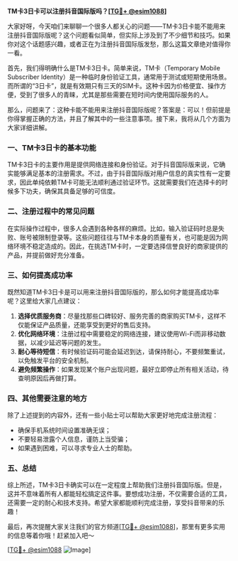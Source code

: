 **TM卡3日卡可以注册抖音国际版吗？[[TG💪+ @esim1088](https://t.me/s/esim1088)]**

大家好呀，今天咱们来聊聊一个很多人都关心的问题——TM卡3日卡能不能用来注册抖音国际版呢？这个问题看似简单，但实际上涉及到了不少细节和技巧。如果你对这个话题感兴趣，或者正在为注册抖音国际版发愁，那么这篇文章绝对值得你一看。

首先，我们得明确什么是TM卡3日卡。简单来说，TM卡（Temporary Mobile Subscriber Identity）是一种临时身份验证工具，通常用于测试或短期使用场景。而所谓的“3日卡”，就是有效期只有三天的SIM卡。这种卡因为价格便宜、操作方便，受到了很多人的青睐，尤其是那些需要在短时间内使用国际服务的人。

那么，问题来了：这种卡能不能用来注册抖音国际版呢？答案是：可以！但前提是你得掌握正确的方法，并且了解其中的一些注意事项。接下来，我将从几个方面为大家详细讲解。

### **一、TM卡3日卡的基本功能**
TM卡3日卡的主要作用是提供网络连接和身份验证。对于抖音国际版来说，它确实能够满足基本的注册需求。不过，由于抖音国际版对用户信息的真实性有一定要求，因此单纯依赖TM卡可能无法顺利通过验证环节。这就需要我们在选择卡的时候多下功夫，确保其具备足够的可信度。

### **二、注册过程中的常见问题**
在实际操作过程中，很多人会遇到各种各样的麻烦。比如，输入验证码时总是失败、账号被限制登录等。这些问题往往与TM卡本身的质量有关，也可能是因为网络环境不稳定造成的。因此，在挑选TM卡时，一定要选择信誉良好的商家提供的产品，并提前做好充分准备。

### **三、如何提高成功率**
既然知道TM卡3日卡是可以用来注册抖音国际版的，那么如何才能提高成功率呢？这里给大家几点建议：
1. **选择优质服务商**：尽量找那些口碑较好、服务完善的商家购买TM卡，这样不仅能保证产品质量，还能享受到更好的售后支持。
2. **优化网络环境**：注册过程中需要稳定的网络连接，建议使用Wi-Fi而非移动数据，以减少延迟等问题的发生。
3. **耐心等待短信**：有时候验证码可能会延迟到达，请保持耐心，不要频繁重试，以免触发平台的安全机制。
4. **避免频繁操作**：如果发现某个账户出现问题，最好立即停止所有相关活动，待查明原因后再做打算。

### **四、其他需要注意的地方**
除了上述提到的内容外，还有一些小贴士可以帮助大家更好地完成注册流程：
- 确保手机系统时间设置准确无误；
- 不要轻易泄露个人信息，谨防上当受骗；
- 如果遇到困难，可以寻求专业人士的帮助。

### **五、总结**
综上所述，TM卡3日卡确实可以在一定程度上帮助我们注册抖音国际版。但是，这并不意味着所有人都能轻松搞定这件事。要想成功注册，不仅需要合适的工具，还需要一定的耐心和技术支持。希望大家都能顺利完成注册，享受抖音带来的乐趣！

最后，再次提醒大家关注我们的官方频道[[TG💪+ @esim1088](https://t.me/s/esim1088)]，那里有更多实用的信息等着你哦！赶紧加入吧～

[[TG💪+ @esim1088](https://t.me/s/esim1088) ![Image](https://i.postimg.cc/4NQfJmqS/Snipaste-2025-05-13-00-14-12.png)]